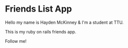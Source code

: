 # Friends List App

Hello my name is Hayden McKinney & I'm a student at TTU.

This is my ruby on rails friends app.

Follow me!